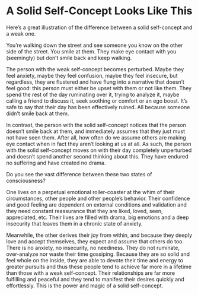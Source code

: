 # A Solid Self-Concept Looks Like This

Here’s a great illustration of the difference between a solid self\-concept and a weak one.

You’re walking down the street and see someone you know on the other side of the street. You smile at them. They make eye contact with you \(seemingly\) but don’t smile back and keep walking.

The person with the weak self\-concept becomes perturbed. Maybe they feel anxiety, maybe they feel confusion, maybe they feel insecure, but regardless, they are flustered and have flung into a narrative that doesn’t feel good: this person must either be upset with them or not like them. They spend the rest of the day ruminating over it, trying to analyze it, maybe calling a friend to discuss it, seek soothing or comfort or an ego boost. It’s safe to say that their day has been effectively ruined. All because someone didn’t smile back at them.

In contrast, the person with the solid self\-concept notices that the person doesn’t smile back at them, and immediately assumes that they just must not have seen them. After all, how often do we assume others are making eye contact when in fact they aren’t looking at us at all. As such, the person with the solid self\-concept moves on with their day completely unperturbed and doesn’t spend another second thinking about this. They have endured no suffering and have created no drama. 

Do you see the vast difference between these two states of consciousness?  

One lives on a perpetual emotional roller\-coaster at the whim of their circumstances, other people and other people’s behavior. Their confidence and good feeling are dependent on external conditions and validation and they need constant reassurance that they are liked, loved, seen, appreciated, etc. Their lives are filled with drama, big emotions and a deep insecurity that leaves them in a chronic state of anxiety.

Meanwhile, the other derives their joy from within, and because they deeply love and accept themselves, they expect and assume that others do too. There is no anxiety, no insecurity, no neediness. They do not ruminate, over\-analyze nor waste their time gossiping. Because they are so solid and feel whole on the inside, they are able to devote their time and energy to greater pursuits and thus these people tend to achieve far more in a lifetime than those with a weak self\-concept. Their relationships are far more fulfilling and peaceful and they tend to manifest their desires quickly and effortlessly. This is the power and magic of a solid self\-concept.
